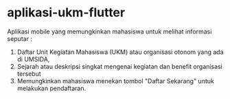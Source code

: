# aplikasi-ukm-flutter
Aplikasi mobile yang memungkinkan mahasiswa untuk melihat informasi seputar : 
1. Daftar Unit Kegiatan Mahasiswa (UKM) atau organisasi otonom yang ada di UMSIDA,
2. Sejarah atau deskripsi singkat mengenai kegiatan dan benefit organisasi tersebut
3. Memungkinkan mahasiswa menekan tombol "Daftar Sekarang" untuk melakukan pendaftaran. 
